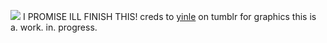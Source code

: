 ![](https://64.media.tumblr.com/fabaaaa1e1f073d2dfd3529f8c7b74a9/fb7a2b2109f8a18b-d3/s400x600/191f4529bb2a222a65acd6a1c0e62e285365cda4.pnj)
I PROMISE ILL FINISH THIS!
creds to [yinle](https://www.tumblr.com/yinle) on tumblr for graphics
this is a. work. in. progress.
